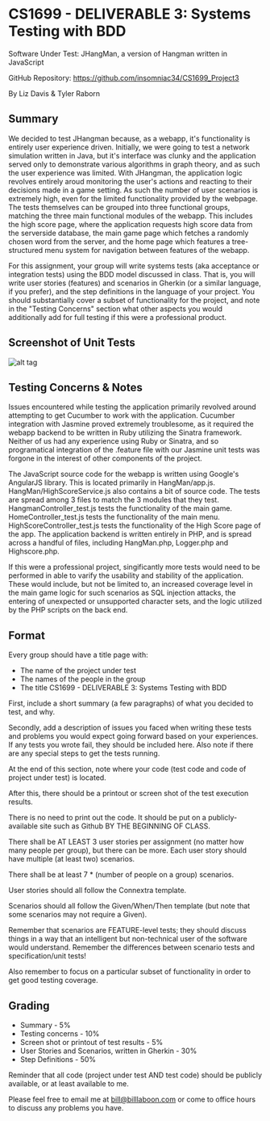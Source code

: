 # CS1699 - DELIVERABLE 3: Systems Testing with BDD
Software Under Test: JHangMan, a version of Hangman written in JavaScript

GitHub Repository: https://github.com/insomniac34/CS1699_Project3

By Liz Davis & Tyler Raborn

## Summary
We decided to test JHangman because, as a webapp, it's functionality is entirely user experience driven. Initially, we were going to test a network simulation written in Java, but it's interface was clunky and the application served only to demonstrate various algorithms in graph theory, and as such the user experience was limited.
With JHangman, the application logic revolves entirely aroud monitoring the user's actions and reacting to their decisions made in a game setting. As such the number of user scenarios is extremely high, even for the limited functionality provided by the webpage. 
The tests themselves can be grouped into three functional groups, matching the three main functional modules of the webapp. This includes the high score page, where the application requests high score data from the serverside database, the main game page which fetches a randomly chosen word from the server, and the home page which features a tree-structured menu system for navigation between features of the webapp.





For this assignment, your group will write systems tests (aka acceptance or integration tests) using the BDD model discussed in class.  That is, you will write user stories (features) and scenarios in Gherkin (or a similar language, if you prefer), and the step definitions in the language of your project.  You should substantially cover a subset of functionality for the project, and note in the "Testing Concerns" section what other aspects you would additionally add for full testing if this were a professional product.

## Screenshot of Unit Tests
![alt tag](http://i.imgur.com/fGBKY2e.png)

## Testing Concerns & Notes
Issues encountered while testing the application primarily revolved around attempting to get Cucumber to work with the application. Cucumber integration with Jasmine proved extremely troublesome, as it required the webapp backend to be written in Ruby utilizing the Sinatra framework. Neither of us had any experience using Ruby or Sinatra, and so programatical integration of the .feature file with our Jasmine unit tests was forgone in the interest of other components of the project. 

The JavaScript source code for the webapp is written using Google's AngularJS library. This is located primarily in HangMan/app.js. HangMan/HighScoreService.js also contains a bit of source code. The tests are spread among 3 files to match the 3 modules that they test. HangmanController\_test.js tests the functionality of the main game. HomeController\_test.js tests the functionality of the main menu. HighScoreController\_test.js tests the functionality of the High Score page of the app. The application backend is written entirely in PHP, and is spread across a handful of files, including HangMan.php, Logger.php and Highscore.php.

If this were a professional project, singificantly more tests would need to be performed in able to varify the usability and stability of the application. These would include, but not be limited to, an increased coverage level in the main game logic for such scenarios as SQL injection attacks, the entering of unexpected or unsupported character sets, and the logic utilized by the PHP scripts on the back end. 

## Format
Every group should have a title page with:
* The name of the project under test
* The names of the people in the group
* The title CS1699 - DELIVERABLE 3: Systems Testing with BDD

First, include a short summary (a few paragraphs) of what you decided to test, and why.

Secondly, add a description of issues you faced when writing these tests and problems you would expect going forward based on your experiences.  If any tests you wrote fail, they should be included here.  Also note if there are any special steps to get the tests running.

At the end of this section, note where your code (test code and code of project under test) is located.

After this, there should be a printout or screen shot of the test execution results.

There is no need to print out the code.  It should be put on a publicly-available site such as Github BY THE BEGINNING OF CLASS.

There shall be AT LEAST 3 user stories per assignment (no matter how many people per group), but there can be more.  Each user story should have multiple (at least two) scenarios.

There shall be at least 7 * (number of people on a group) scenarios.

User stories should all follow the Connextra template.

Scenarios should all follow the Given/When/Then template (but note that some scenarios may not require a Given).

Remember that scenarios are FEATURE-level tests; they should discuss things in a way that an intelligent but non-technical user of the software would understand.  Remember the differences between scenario tests and specification/unit tests!

Also remember to focus on a particular subset of functionality in order to get good testing coverage.

## Grading
* Summary - 5%
* Testing concerns - 10% 
* Screen shot or printout of test results - 5%
* User Stories and Scenarios, written in Gherkin - 30%
* Step Definitions - 50%

Reminder that all code (project under test AND test code) should be publicly available, or at least available to me.

Please feel free to email me at bill@billlaboon.com or come to office hours to discuss any problems you have. 
 
